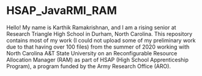 # HSAP_JavaRMI_RAM
Hello! My name is Karthik Ramakrishnan, and I am a rising senior at Research Triangle High School in Durham, North Carolina. This repository contains most of my work (I could not upload some of my preliminary work due to that having over 100 files) from the summer of 2020 working with North Carolina A&T State University on an Reconfigurable Resource Allocation Manager (RAM) as part of HSAP (High School Apprenticeship Program), a program funded by the Army Research Office (ARO).
